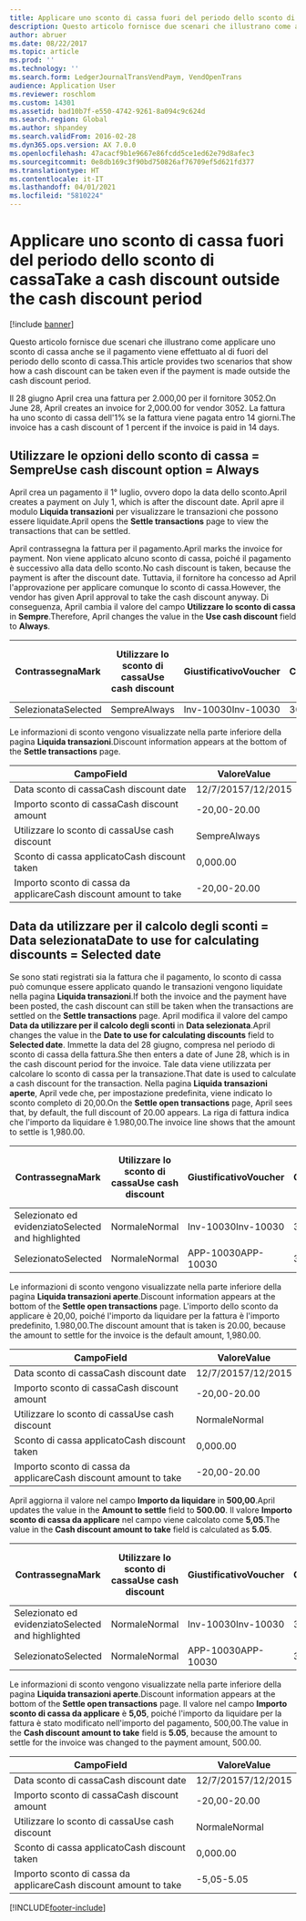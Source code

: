 ```yaml
---
title: Applicare uno sconto di cassa fuori del periodo dello sconto di cassa
description: Questo articolo fornisce due scenari che illustrano come applicare uno sconto di cassa anche se il pagamento viene effettuato al di fuori del periodo dello sconto di cassa.
author: abruer
ms.date: 08/22/2017
ms.topic: article
ms.prod: ''
ms.technology: ''
ms.search.form: LedgerJournalTransVendPaym, VendOpenTrans
audience: Application User
ms.reviewer: roschlom
ms.custom: 14301
ms.assetid: bad10b7f-e550-4742-9261-8a094c9c624d
ms.search.region: Global
ms.author: shpandey
ms.search.validFrom: 2016-02-28
ms.dyn365.ops.version: AX 7.0.0
ms.openlocfilehash: 47acacf9b1e9667e86fcdd5ce1ed62e79d8afec3
ms.sourcegitcommit: 0e8db169c3f90bd750826af76709ef5d621fd377
ms.translationtype: HT
ms.contentlocale: it-IT
ms.lasthandoff: 04/01/2021
ms.locfileid: "5810224"
---
```

# <a name="take-a-cash-discount-outside-the-cash-discount-period"></a><span data-ttu-id="b12b6-103">Applicare uno sconto di cassa fuori del periodo dello sconto di cassa</span><span class="sxs-lookup"><span data-stu-id="b12b6-103">Take a cash discount outside the cash discount period</span></span>

[!include [banner](../includes/banner.md)]

<span data-ttu-id="b12b6-104">Questo articolo fornisce due scenari che illustrano come applicare uno sconto di cassa anche se il pagamento viene effettuato al di fuori del periodo dello sconto di cassa.</span><span class="sxs-lookup"><span data-stu-id="b12b6-104">This article provides two scenarios that show how a cash discount can be taken even if the payment is made outside the cash discount period.</span></span>

<span data-ttu-id="b12b6-105">Il 28 giugno April crea una fattura per 2.000,00 per il fornitore 3052.</span><span class="sxs-lookup"><span data-stu-id="b12b6-105">On June 28, April creates an invoice for 2,000.00 for vendor 3052.</span></span> <span data-ttu-id="b12b6-106">La fattura ha uno sconto di cassa dell'1% se la fattura viene pagata entro 14 giorni.</span><span class="sxs-lookup"><span data-stu-id="b12b6-106">The invoice has a cash discount of 1 percent if the invoice is paid in 14 days.</span></span>

## <a name="use-cash-discount-option--always"></a><span data-ttu-id="b12b6-107">Utilizzare le opzioni dello sconto di cassa = Sempre</span><span class="sxs-lookup"><span data-stu-id="b12b6-107">Use cash discount option = Always</span></span>
<span data-ttu-id="b12b6-108">April crea un pagamento il 1° luglio, ovvero dopo la data dello sconto.</span><span class="sxs-lookup"><span data-stu-id="b12b6-108">April creates a payment on July 1, which is after the discount date.</span></span> <span data-ttu-id="b12b6-109">April apre il modulo **Liquida transazioni** per visualizzare le transazioni che possono essere liquidate.</span><span class="sxs-lookup"><span data-stu-id="b12b6-109">April opens the **Settle transactions** page to view the transactions that can be settled.</span></span> 

<span data-ttu-id="b12b6-110">April contrassegna la fattura per il pagamento.</span><span class="sxs-lookup"><span data-stu-id="b12b6-110">April marks the invoice for payment.</span></span> <span data-ttu-id="b12b6-111">Non viene applicato alcuno sconto di cassa, poiché il pagamento è successivo alla data dello sconto.</span><span class="sxs-lookup"><span data-stu-id="b12b6-111">No cash discount is taken, because the payment is after the discount date.</span></span> <span data-ttu-id="b12b6-112">Tuttavia, il fornitore ha concesso ad April l'approvazione per applicare comunque lo sconto di cassa.</span><span class="sxs-lookup"><span data-stu-id="b12b6-112">However, the vendor has given April approval to take the cash discount anyway.</span></span> <span data-ttu-id="b12b6-113">Di conseguenza, April cambia il valore del campo **Utilizzare lo sconto di cassa** in **Sempre**.</span><span class="sxs-lookup"><span data-stu-id="b12b6-113">Therefore, April changes the value in the **Use cash discount** field to **Always**.</span></span>

| <span data-ttu-id="b12b6-114">Contrassegna</span><span class="sxs-lookup"><span data-stu-id="b12b6-114">Mark</span></span>     | <span data-ttu-id="b12b6-115">Utilizzare lo sconto di cassa</span><span class="sxs-lookup"><span data-stu-id="b12b6-115">Use cash discount</span></span> | <span data-ttu-id="b12b6-116">Giustificativo</span><span class="sxs-lookup"><span data-stu-id="b12b6-116">Voucher</span></span>   | <span data-ttu-id="b12b6-117">Conto</span><span class="sxs-lookup"><span data-stu-id="b12b6-117">Account</span></span> | <span data-ttu-id="b12b6-118">Data sconto di cassa</span><span class="sxs-lookup"><span data-stu-id="b12b6-118">Cash discount date</span></span> | <span data-ttu-id="b12b6-119">Data di scadenza</span><span class="sxs-lookup"><span data-stu-id="b12b6-119">Due date</span></span>  | <span data-ttu-id="b12b6-120">Fattura</span><span class="sxs-lookup"><span data-stu-id="b12b6-120">Invoice</span></span> | <span data-ttu-id="b12b6-121">Importo nella valuta della transazione</span><span class="sxs-lookup"><span data-stu-id="b12b6-121">Amount in transaction currency</span></span> | <span data-ttu-id="b12b6-122">Valuta</span><span class="sxs-lookup"><span data-stu-id="b12b6-122">Currency</span></span> | <span data-ttu-id="b12b6-123">Importo da liquidare</span><span class="sxs-lookup"><span data-stu-id="b12b6-123">Amount to settle</span></span> |
|----------|-------------------|-----------|---------|--------------------|-----------|---------|--------------------------------|----------|------------------|
| <span data-ttu-id="b12b6-124">Selezionata</span><span class="sxs-lookup"><span data-stu-id="b12b6-124">Selected</span></span> | <span data-ttu-id="b12b6-125">Sempre</span><span class="sxs-lookup"><span data-stu-id="b12b6-125">Always</span></span>            | <span data-ttu-id="b12b6-126">Inv-10030</span><span class="sxs-lookup"><span data-stu-id="b12b6-126">Inv-10030</span></span> | <span data-ttu-id="b12b6-127">3052</span><span class="sxs-lookup"><span data-stu-id="b12b6-127">3052</span></span>    | <span data-ttu-id="b12b6-128">28/6/2015</span><span class="sxs-lookup"><span data-stu-id="b12b6-128">6/28/2015</span></span>          | <span data-ttu-id="b12b6-129">12/7/2015</span><span class="sxs-lookup"><span data-stu-id="b12b6-129">7/12/2015</span></span> | <span data-ttu-id="b12b6-130">10030</span><span class="sxs-lookup"><span data-stu-id="b12b6-130">10030</span></span>   | <span data-ttu-id="b12b6-131">-2.000,00</span><span class="sxs-lookup"><span data-stu-id="b12b6-131">-2,000.00</span></span>                      | <span data-ttu-id="b12b6-132">GBP</span><span class="sxs-lookup"><span data-stu-id="b12b6-132">USD</span></span>      | <span data-ttu-id="b12b6-133">-1.980,00</span><span class="sxs-lookup"><span data-stu-id="b12b6-133">-1,980.00</span></span>        |

<span data-ttu-id="b12b6-134">Le informazioni di sconto vengono visualizzate nella parte inferiore della pagina **Liquida transazioni**.</span><span class="sxs-lookup"><span data-stu-id="b12b6-134">Discount information appears at the bottom of the **Settle transactions** page.</span></span>

| <span data-ttu-id="b12b6-135">Campo</span><span class="sxs-lookup"><span data-stu-id="b12b6-135">Field</span></span>                        | <span data-ttu-id="b12b6-136">Valore</span><span class="sxs-lookup"><span data-stu-id="b12b6-136">Value</span></span>     |
|------------------------------|-----------|
| <span data-ttu-id="b12b6-137">Data sconto di cassa</span><span class="sxs-lookup"><span data-stu-id="b12b6-137">Cash discount date</span></span>           | <span data-ttu-id="b12b6-138">12/7/2015</span><span class="sxs-lookup"><span data-stu-id="b12b6-138">7/12/2015</span></span> |
| <span data-ttu-id="b12b6-139">Importo sconto di cassa</span><span class="sxs-lookup"><span data-stu-id="b12b6-139">Cash discount amount</span></span>         | <span data-ttu-id="b12b6-140">-20,00</span><span class="sxs-lookup"><span data-stu-id="b12b6-140">-20.00</span></span>    |
| <span data-ttu-id="b12b6-141">Utilizzare lo sconto di cassa</span><span class="sxs-lookup"><span data-stu-id="b12b6-141">Use cash discount</span></span>            | <span data-ttu-id="b12b6-142">Sempre</span><span class="sxs-lookup"><span data-stu-id="b12b6-142">Always</span></span>    |
| <span data-ttu-id="b12b6-143">Sconto di cassa applicato</span><span class="sxs-lookup"><span data-stu-id="b12b6-143">Cash discount taken</span></span>          | <span data-ttu-id="b12b6-144">0,00</span><span class="sxs-lookup"><span data-stu-id="b12b6-144">0.00</span></span>      |
| <span data-ttu-id="b12b6-145">Importo sconto di cassa da applicare</span><span class="sxs-lookup"><span data-stu-id="b12b6-145">Cash discount amount to take</span></span> | <span data-ttu-id="b12b6-146">-20,00</span><span class="sxs-lookup"><span data-stu-id="b12b6-146">-20.00</span></span>    |

## <a name="date-to-use-for-calculating-discounts--selected-date"></a><span data-ttu-id="b12b6-147">Data da utilizzare per il calcolo degli sconti = Data selezionata</span><span class="sxs-lookup"><span data-stu-id="b12b6-147">Date to use for calculating discounts = Selected date</span></span>
<span data-ttu-id="b12b6-148">Se sono stati registrati sia la fattura che il pagamento, lo sconto di cassa può comunque essere applicato quando le transazioni vengono liquidate nella pagina **Liquida transazioni**.</span><span class="sxs-lookup"><span data-stu-id="b12b6-148">If both the invoice and the payment have been posted, the cash discount can still be taken when the transactions are settled on the **Settle transactions** page.</span></span> <span data-ttu-id="b12b6-149">April modifica il valore del campo **Data da utilizzare per il calcolo degli sconti** in **Data selezionata**.</span><span class="sxs-lookup"><span data-stu-id="b12b6-149">April changes the value in the **Date to use for calculating discounts** field to **Selected date**.</span></span> <span data-ttu-id="b12b6-150">Immette la data del 28 giugno, compresa nel periodo di sconto di cassa della fattura.</span><span class="sxs-lookup"><span data-stu-id="b12b6-150">She then enters a date of June 28, which is in the cash discount period for the invoice.</span></span> <span data-ttu-id="b12b6-151">Tale data viene utilizzata per calcolare lo sconto di cassa per la transazione.</span><span class="sxs-lookup"><span data-stu-id="b12b6-151">That date is used to calculate a cash discount for the transaction.</span></span> <span data-ttu-id="b12b6-152">Nella pagina **Liquida transazioni aperte**, April vede che, per impostazione predefinita, viene indicato lo sconto completo di 20,00.</span><span class="sxs-lookup"><span data-stu-id="b12b6-152">On the **Settle open transactions** page, April sees that, by default, the full discount of 20.00 appears.</span></span> <span data-ttu-id="b12b6-153">La riga di fattura indica che l'importo da liquidare è 1.980,00.</span><span class="sxs-lookup"><span data-stu-id="b12b6-153">The invoice line shows that the amount to settle is 1,980.00.</span></span>

| <span data-ttu-id="b12b6-154">Contrassegna</span><span class="sxs-lookup"><span data-stu-id="b12b6-154">Mark</span></span>                     | <span data-ttu-id="b12b6-155">Utilizzare lo sconto di cassa</span><span class="sxs-lookup"><span data-stu-id="b12b6-155">Use cash discount</span></span> | <span data-ttu-id="b12b6-156">Giustificativo</span><span class="sxs-lookup"><span data-stu-id="b12b6-156">Voucher</span></span>   | <span data-ttu-id="b12b6-157">Conto</span><span class="sxs-lookup"><span data-stu-id="b12b6-157">Account</span></span> | <span data-ttu-id="b12b6-158">Data sconto di cassa</span><span class="sxs-lookup"><span data-stu-id="b12b6-158">Cash discount date</span></span> | <span data-ttu-id="b12b6-159">Data di scadenza</span><span class="sxs-lookup"><span data-stu-id="b12b6-159">Due date</span></span>  | <span data-ttu-id="b12b6-160">Fattura</span><span class="sxs-lookup"><span data-stu-id="b12b6-160">Invoice</span></span> | <span data-ttu-id="b12b6-161">Importo nella valuta della transazione</span><span class="sxs-lookup"><span data-stu-id="b12b6-161">Amount in transaction currency</span></span> | <span data-ttu-id="b12b6-162">Valuta</span><span class="sxs-lookup"><span data-stu-id="b12b6-162">Currency</span></span> | <span data-ttu-id="b12b6-163">Importo da liquidare</span><span class="sxs-lookup"><span data-stu-id="b12b6-163">Amount to settle</span></span> |
|--------------------------|-------------------|-----------|---------|--------------------|-----------|---------|--------------------------------|----------|------------------|
| <span data-ttu-id="b12b6-164">Selezionato ed evidenziato</span><span class="sxs-lookup"><span data-stu-id="b12b6-164">Selected and highlighted</span></span> | <span data-ttu-id="b12b6-165">Normale</span><span class="sxs-lookup"><span data-stu-id="b12b6-165">Normal</span></span>            | <span data-ttu-id="b12b6-166">Inv-10030</span><span class="sxs-lookup"><span data-stu-id="b12b6-166">Inv-10030</span></span> | <span data-ttu-id="b12b6-167">3052</span><span class="sxs-lookup"><span data-stu-id="b12b6-167">3052</span></span>    | <span data-ttu-id="b12b6-168">28/6/2015</span><span class="sxs-lookup"><span data-stu-id="b12b6-168">6/28/2015</span></span>          | <span data-ttu-id="b12b6-169">12/7/2015</span><span class="sxs-lookup"><span data-stu-id="b12b6-169">7/12/2015</span></span> | <span data-ttu-id="b12b6-170">10030</span><span class="sxs-lookup"><span data-stu-id="b12b6-170">10030</span></span>   | <span data-ttu-id="b12b6-171">-2.000,00</span><span class="sxs-lookup"><span data-stu-id="b12b6-171">-2,000.00</span></span>                      | <span data-ttu-id="b12b6-172">GBP</span><span class="sxs-lookup"><span data-stu-id="b12b6-172">USD</span></span>      | <span data-ttu-id="b12b6-173">-1.980,00</span><span class="sxs-lookup"><span data-stu-id="b12b6-173">-1,980.00</span></span>        |
| <span data-ttu-id="b12b6-174">Selezionato</span><span class="sxs-lookup"><span data-stu-id="b12b6-174">Selected</span></span>                 | <span data-ttu-id="b12b6-175">Normale</span><span class="sxs-lookup"><span data-stu-id="b12b6-175">Normal</span></span>            | <span data-ttu-id="b12b6-176">APP-10030</span><span class="sxs-lookup"><span data-stu-id="b12b6-176">APP-10030</span></span> | <span data-ttu-id="b12b6-177">3052</span><span class="sxs-lookup"><span data-stu-id="b12b6-177">3052</span></span>    | <span data-ttu-id="b12b6-178">15/7/2015</span><span class="sxs-lookup"><span data-stu-id="b12b6-178">7/15/2015</span></span>          | <span data-ttu-id="b12b6-179">15/7/2015</span><span class="sxs-lookup"><span data-stu-id="b12b6-179">7/15/2015</span></span> |         | <span data-ttu-id="b12b6-180">500,00</span><span class="sxs-lookup"><span data-stu-id="b12b6-180">500.00</span></span>                         | <span data-ttu-id="b12b6-181">GBP</span><span class="sxs-lookup"><span data-stu-id="b12b6-181">USD</span></span>      | <span data-ttu-id="b12b6-182">500,00</span><span class="sxs-lookup"><span data-stu-id="b12b6-182">500.00</span></span>           |

<span data-ttu-id="b12b6-183">Le informazioni di sconto vengono visualizzate nella parte inferiore della pagina **Liquida transazioni aperte**.</span><span class="sxs-lookup"><span data-stu-id="b12b6-183">Discount information appears at the bottom of the **Settle open transactions** page.</span></span> <span data-ttu-id="b12b6-184">L'importo dello sconto da applicare è 20,00, poiché l'importo da liquidare per la fattura è l'importo predefinito, 1.980,00.</span><span class="sxs-lookup"><span data-stu-id="b12b6-184">The discount amount that is taken is 20.00, because the amount to settle for the invoice is the default amount, 1,980.00.</span></span>

| <span data-ttu-id="b12b6-185">Campo</span><span class="sxs-lookup"><span data-stu-id="b12b6-185">Field</span></span>                        | <span data-ttu-id="b12b6-186">Valore</span><span class="sxs-lookup"><span data-stu-id="b12b6-186">Value</span></span>     |
|------------------------------|-----------|
| <span data-ttu-id="b12b6-187">Data sconto di cassa</span><span class="sxs-lookup"><span data-stu-id="b12b6-187">Cash discount date</span></span>           | <span data-ttu-id="b12b6-188">12/7/2015</span><span class="sxs-lookup"><span data-stu-id="b12b6-188">7/12/2015</span></span> |
| <span data-ttu-id="b12b6-189">Importo sconto di cassa</span><span class="sxs-lookup"><span data-stu-id="b12b6-189">Cash discount amount</span></span>         | <span data-ttu-id="b12b6-190">-20,00</span><span class="sxs-lookup"><span data-stu-id="b12b6-190">-20.00</span></span>    |
| <span data-ttu-id="b12b6-191">Utilizzare lo sconto di cassa</span><span class="sxs-lookup"><span data-stu-id="b12b6-191">Use cash discount</span></span>            | <span data-ttu-id="b12b6-192">Normale</span><span class="sxs-lookup"><span data-stu-id="b12b6-192">Normal</span></span>    |
| <span data-ttu-id="b12b6-193">Sconto di cassa applicato</span><span class="sxs-lookup"><span data-stu-id="b12b6-193">Cash discount taken</span></span>          | <span data-ttu-id="b12b6-194">0,00</span><span class="sxs-lookup"><span data-stu-id="b12b6-194">0.00</span></span>      |
| <span data-ttu-id="b12b6-195">Importo sconto di cassa da applicare</span><span class="sxs-lookup"><span data-stu-id="b12b6-195">Cash discount amount to take</span></span> | <span data-ttu-id="b12b6-196">-20,00</span><span class="sxs-lookup"><span data-stu-id="b12b6-196">-20.00</span></span>    |

<span data-ttu-id="b12b6-197">April aggiorna il valore nel campo **Importo da liquidare** in **500,00**.</span><span class="sxs-lookup"><span data-stu-id="b12b6-197">April updates the value in the **Amount to settle** field to **500.00**.</span></span> <span data-ttu-id="b12b6-198">Il valore **Importo sconto di cassa da applicare** nel campo viene calcolato come **5,05**.</span><span class="sxs-lookup"><span data-stu-id="b12b6-198">The value in the **Cash discount amount to take** field is calculated as **5.05**.</span></span>

| <span data-ttu-id="b12b6-199">Contrassegna</span><span class="sxs-lookup"><span data-stu-id="b12b6-199">Mark</span></span>                     | <span data-ttu-id="b12b6-200">Utilizzare lo sconto di cassa</span><span class="sxs-lookup"><span data-stu-id="b12b6-200">Use cash discount</span></span> | <span data-ttu-id="b12b6-201">Giustificativo</span><span class="sxs-lookup"><span data-stu-id="b12b6-201">Voucher</span></span>   | <span data-ttu-id="b12b6-202">Conto</span><span class="sxs-lookup"><span data-stu-id="b12b6-202">Account</span></span> | <span data-ttu-id="b12b6-203">Data</span><span class="sxs-lookup"><span data-stu-id="b12b6-203">Date</span></span>      | <span data-ttu-id="b12b6-204">Data di scadenza</span><span class="sxs-lookup"><span data-stu-id="b12b6-204">Due date</span></span>  | <span data-ttu-id="b12b6-205">Fattura</span><span class="sxs-lookup"><span data-stu-id="b12b6-205">Invoice</span></span> | <span data-ttu-id="b12b6-206">Importo nella valuta della transazione</span><span class="sxs-lookup"><span data-stu-id="b12b6-206">Amount in transaction currency</span></span> | <span data-ttu-id="b12b6-207">Valuta</span><span class="sxs-lookup"><span data-stu-id="b12b6-207">Currency</span></span> | <span data-ttu-id="b12b6-208">Importo da liquidare</span><span class="sxs-lookup"><span data-stu-id="b12b6-208">Amount to settle</span></span> |
|--------------------------|-------------------|-----------|---------|-----------|-----------|---------|--------------------------------|----------|------------------|
| <span data-ttu-id="b12b6-209">Selezionato ed evidenziato</span><span class="sxs-lookup"><span data-stu-id="b12b6-209">Selected and highlighted</span></span> | <span data-ttu-id="b12b6-210">Normale</span><span class="sxs-lookup"><span data-stu-id="b12b6-210">Normal</span></span>            | <span data-ttu-id="b12b6-211">Inv-10030</span><span class="sxs-lookup"><span data-stu-id="b12b6-211">Inv-10030</span></span> | <span data-ttu-id="b12b6-212">3052</span><span class="sxs-lookup"><span data-stu-id="b12b6-212">3052</span></span>    | <span data-ttu-id="b12b6-213">28/6/2015</span><span class="sxs-lookup"><span data-stu-id="b12b6-213">6/28/2015</span></span> | <span data-ttu-id="b12b6-214">12/7/2015</span><span class="sxs-lookup"><span data-stu-id="b12b6-214">7/12/2015</span></span> | <span data-ttu-id="b12b6-215">10030</span><span class="sxs-lookup"><span data-stu-id="b12b6-215">10030</span></span>   | <span data-ttu-id="b12b6-216">2.000,00</span><span class="sxs-lookup"><span data-stu-id="b12b6-216">2,000.00</span></span>                       | <span data-ttu-id="b12b6-217">GBP</span><span class="sxs-lookup"><span data-stu-id="b12b6-217">USD</span></span>      | <span data-ttu-id="b12b6-218">-500,00</span><span class="sxs-lookup"><span data-stu-id="b12b6-218">-500.00</span></span>          |
| <span data-ttu-id="b12b6-219">Selezionato</span><span class="sxs-lookup"><span data-stu-id="b12b6-219">Selected</span></span>                 | <span data-ttu-id="b12b6-220">Normale</span><span class="sxs-lookup"><span data-stu-id="b12b6-220">Normal</span></span>            | <span data-ttu-id="b12b6-221">APP-10030</span><span class="sxs-lookup"><span data-stu-id="b12b6-221">APP-10030</span></span> | <span data-ttu-id="b12b6-222">3052</span><span class="sxs-lookup"><span data-stu-id="b12b6-222">3052</span></span>    | <span data-ttu-id="b12b6-223">15/7/2015</span><span class="sxs-lookup"><span data-stu-id="b12b6-223">7/15/2015</span></span> | <span data-ttu-id="b12b6-224">15/7/2015</span><span class="sxs-lookup"><span data-stu-id="b12b6-224">7/15/2015</span></span> |         | <span data-ttu-id="b12b6-225">500,00</span><span class="sxs-lookup"><span data-stu-id="b12b6-225">500.00</span></span>                         | <span data-ttu-id="b12b6-226">GBP</span><span class="sxs-lookup"><span data-stu-id="b12b6-226">USD</span></span>      | <span data-ttu-id="b12b6-227">500,00</span><span class="sxs-lookup"><span data-stu-id="b12b6-227">500.00</span></span>           |

<span data-ttu-id="b12b6-228">Le informazioni di sconto vengono visualizzate nella parte inferiore della pagina **Liquida transazioni aperte**.</span><span class="sxs-lookup"><span data-stu-id="b12b6-228">Discount information appears at the bottom of the **Settle open transactions** page.</span></span> <span data-ttu-id="b12b6-229">Il valore nel campo **Importo sconto di cassa da applicare** è **5,05**, poiché l'importo da liquidare per la fattura è stato modificato nell'importo del pagamento, 500,00.</span><span class="sxs-lookup"><span data-stu-id="b12b6-229">The value in the **Cash discount amount to take** field is **5.05**, because the amount to settle for the invoice was changed to the payment amount, 500.00.</span></span>

| <span data-ttu-id="b12b6-230">Campo</span><span class="sxs-lookup"><span data-stu-id="b12b6-230">Field</span></span>                        | <span data-ttu-id="b12b6-231">Valore</span><span class="sxs-lookup"><span data-stu-id="b12b6-231">Value</span></span>     |
|------------------------------|-----------|
| <span data-ttu-id="b12b6-232">Data sconto di cassa</span><span class="sxs-lookup"><span data-stu-id="b12b6-232">Cash discount date</span></span>           | <span data-ttu-id="b12b6-233">12/7/2015</span><span class="sxs-lookup"><span data-stu-id="b12b6-233">7/12/2015</span></span> |
| <span data-ttu-id="b12b6-234">Importo sconto di cassa</span><span class="sxs-lookup"><span data-stu-id="b12b6-234">Cash discount amount</span></span>         | <span data-ttu-id="b12b6-235">-20,00</span><span class="sxs-lookup"><span data-stu-id="b12b6-235">-20.00</span></span>    |
| <span data-ttu-id="b12b6-236">Utilizzare lo sconto di cassa</span><span class="sxs-lookup"><span data-stu-id="b12b6-236">Use cash discount</span></span>            | <span data-ttu-id="b12b6-237">Normale</span><span class="sxs-lookup"><span data-stu-id="b12b6-237">Normal</span></span>    |
| <span data-ttu-id="b12b6-238">Sconto di cassa applicato</span><span class="sxs-lookup"><span data-stu-id="b12b6-238">Cash discount taken</span></span>          | <span data-ttu-id="b12b6-239">0,00</span><span class="sxs-lookup"><span data-stu-id="b12b6-239">0.00</span></span>      |
| <span data-ttu-id="b12b6-240">Importo sconto di cassa da applicare</span><span class="sxs-lookup"><span data-stu-id="b12b6-240">Cash discount amount to take</span></span> | <span data-ttu-id="b12b6-241">-5,05</span><span class="sxs-lookup"><span data-stu-id="b12b6-241">-5.05</span></span>     |







[!INCLUDE[footer-include](../../includes/footer-banner.md)]